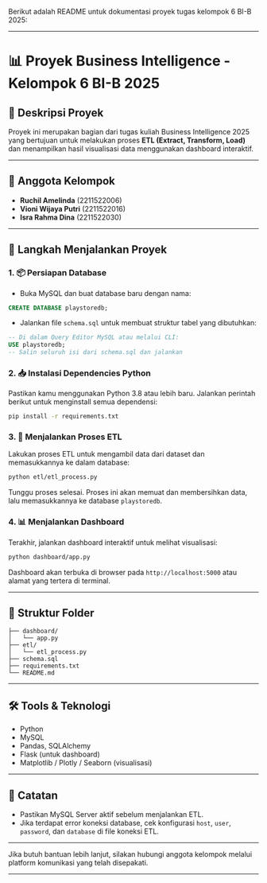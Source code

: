 Berikut adalah README untuk dokumentasi proyek tugas kelompok 6 BI-B 2025:

---

# 📊 Proyek Business Intelligence - Kelompok 6 BI-B 2025

## 📁 Deskripsi Proyek

Proyek ini merupakan bagian dari tugas kuliah Business Intelligence 2025 yang bertujuan untuk melakukan proses **ETL (Extract, Transform, Load)** dan menampilkan hasil visualisasi data menggunakan dashboard interaktif.

---

## 👥 Anggota Kelompok

* **Ruchil Amelinda** (2211522006)
* **Vioni Wijaya Putri** (2211522016)
* **Isra Rahma Dina** (2211522030)

---

## 🚀 Langkah Menjalankan Proyek

### 1. 📦 Persiapan Database

* Buka MySQL dan buat database baru dengan nama:

```sql
CREATE DATABASE playstoredb;
```

* Jalankan file `schema.sql` untuk membuat struktur tabel yang dibutuhkan:

```sql
-- Di dalam Query Editor MySQL atau melalui CLI:
USE playstoredb;
-- Salin seluruh isi dari schema.sql dan jalankan
```

### 2. 📥 Instalasi Dependencies Python

Pastikan kamu menggunakan Python 3.8 atau lebih baru. Jalankan perintah berikut untuk menginstall semua dependensi:

```bash
pip install -r requirements.txt
```

### 3. 🔄 Menjalankan Proses ETL

Lakukan proses ETL untuk mengambil data dari dataset dan memasukkannya ke dalam database:

```bash
python etl/etl_process.py
```

Tunggu proses selesai. Proses ini akan memuat dan membersihkan data, lalu memasukkannya ke database `playstoredb`.

### 4. 📊 Menjalankan Dashboard

Terakhir, jalankan dashboard interaktif untuk melihat visualisasi:

```bash
python dashboard/app.py
```

Dashboard akan terbuka di browser pada `http://localhost:5000` atau alamat yang tertera di terminal.

---

## 📎 Struktur Folder

```
├── dashboard/
│   └── app.py
├── etl/
│   └── etl_process.py
├── schema.sql
├── requirements.txt
└── README.md
```

---

## 🛠 Tools & Teknologi

* Python
* MySQL
* Pandas, SQLAlchemy
* Flask (untuk dashboard)
* Matplotlib / Plotly / Seaborn (visualisasi)

---

## 📌 Catatan

* Pastikan MySQL Server aktif sebelum menjalankan ETL.
* Jika terdapat error koneksi database, cek konfigurasi `host`, `user`, `password`, dan `database` di file koneksi ETL.

---

Jika butuh bantuan lebih lanjut, silakan hubungi anggota kelompok melalui platform komunikasi yang telah disepakati.

---

